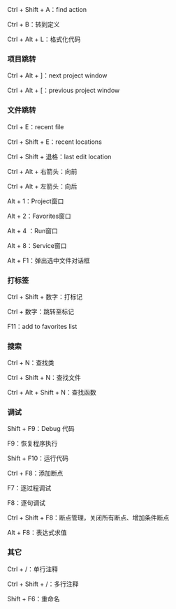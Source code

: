 Ctrl + Shift + A：find action

Ctrl + B：转到定义

Ctrl + Alt + L：格式化代码

### 项目跳转

Ctrl + Alt + ]：next project window

Ctrl + Alt + [：previous project window

### 文件跳转

Ctrl +  E：recent file

Ctrl + Shift + E：recent locations

Ctrl + Shift + 退格：last edit location

Ctrl + Alt + 右箭头：向前

Ctrl + Alt + 左箭头：向后

Alt + 1：Project窗口

Alt + 2：Favorites窗口

Alt + 4 ：Run窗口

Alt + 8：Service窗口

Alt + F1：弹出选中文件对话框

### 打标签

Ctrl + Shift + 数字：打标记

Ctrl + 数字：跳转至标记

F11：add to favorites list

### 搜索

Ctrl + N：查找类

Ctrl + Shift + N：查找文件

Ctrl + Alt + Shift + N：查找函数

### 调试

Shift + F9：Debug 代码

F9：恢复程序执行

Shift + F10：运行代码

Ctrl + F8：添加断点

F7：逐过程调试

F8：逐句调试

Ctrl + Shift + F8：断点管理，关闭所有断点、增加条件断点

Alt + F8：表达式求值

### 其它

Ctrl + /：单行注释

Ctrl + Shift + /：多行注释 

Shift + F6：重命名
